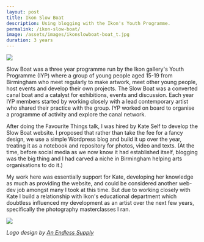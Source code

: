 ```yaml
---
layout: post
title: Ikon Slow Boat
description: Using blogging with the Ikon's Youth Programme.
permalink: /ikon-slow-boat/
image: /assets/images/ikonslowboat-boat_t.jpg
duration: 3 years 
---
```


![](http://art.peteashton.com/assets/images/ikonslowboat_logo.gif)

Slow Boat was a three year programme run by the Ikon gallery's Youth Programme (IYP) where a group of young people aged 15-19 from Birmingham who meet regularly to make artwork, meet other young people, host events and develop their own projects. The Slow Boat was a converted canal boat and a catalyst for exhibitions, events and discussion. Each year IYP members started by working closely with a lead contemporary artist who shared their practice with the group. IYP worked on board to organise a programme of activity and explore the canal network.

After doing the Favourite Things talk, I was hired by Kate Self to develop the Slow Boat website. I proposed that rather than take the fee for a fancy design, we use a simple Wordpress blog and build it up over the year, treating it as a notebook and repository for photos, video and texts. (At the time, before social media as we now know it had established itself, blogging was the big thing and I had carved a niche in Birmingham helping arts organisations to do it.)

My work here was essentially support for Kate, developing her knowledge as much as providing the website, and could be considered another web-dev job amongst many I took at this time. But due to working closely with Kate I build a relationship with Ikon's educational department which doubtless influenced my development as an artist over the next few years, specifically the photography masterclasses I ran. 

![](http://art.peteashton.com/assets/images/ikonslowboat-boat.jpg)

*Logo design by [An Endless Supply](https://anendlesssupply.co.uk)*